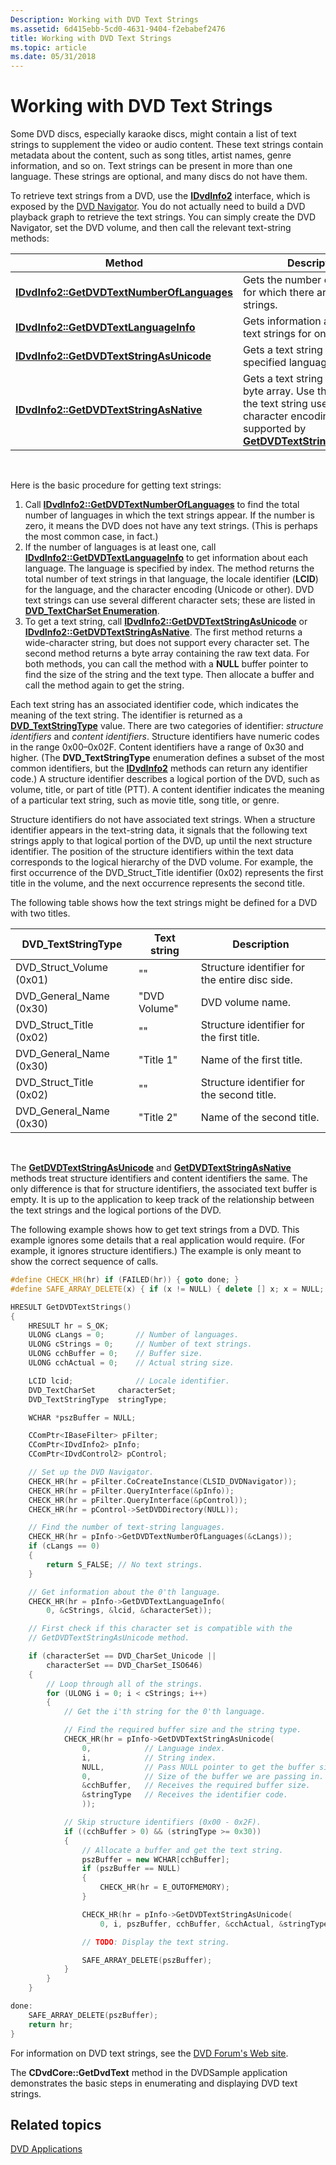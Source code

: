 ```yaml
---
Description: Working with DVD Text Strings
ms.assetid: 6d415ebb-5cd0-4631-9404-f2ebabef2476
title: Working with DVD Text Strings
ms.topic: article
ms.date: 05/31/2018
---
```


# Working with DVD Text Strings

Some DVD discs, especially karaoke discs, might contain a list of text strings to supplement the video or audio content. These text strings contain metadata about the content, such as song titles, artist names, genre information, and so on. Text strings can be present in more than one language. These strings are optional, and many discs do not have them.

To retrieve text strings from a DVD, use the [**IDvdInfo2**](/windows/desktop/api/Strmif/nn-strmif-idvdinfo2) interface, which is exposed by the [DVD Navigator](dvd-navigator-filter.md). You do not actually need to build a DVD playback graph to retrieve the text strings. You can simply create the DVD Navigator, set the DVD volume, and then call the relevant text-string methods:



| Method                                                                                  | Description                                                                                                                                                                                     |
|-----------------------------------------------------------------------------------------|-------------------------------------------------------------------------------------------------------------------------------------------------------------------------------------------------|
| [**IDvdInfo2::GetDVDTextNumberOfLanguages**](/windows/desktop/api/Strmif/nf-strmif-idvdinfo2-getdvdtextnumberoflanguages) | Gets the number of languages for which there are text strings.                                                                                                                                  |
| [**IDvdInfo2::GetDVDTextLanguageInfo**](/windows/desktop/api/Strmif/nf-strmif-idvdinfo2-getdvdtextlanguageinfo)           | Gets information about the text strings for one language.                                                                                                                                       |
| [**IDvdInfo2::GetDVDTextStringAsUnicode**](/windows/desktop/api/Strmif/nf-strmif-idvdinfo2-getdvdtextstringasunicode)     | Gets a text string for a specified language, by index.                                                                                                                                          |
| [**IDvdInfo2::GetDVDTextStringAsNative**](/windows/desktop/api/Strmif/nf-strmif-idvdinfo2-getdvdtextstringasnative)       | Gets a text string as a raw byte array. Use this method if the text string uses a character encoding not supported by [**GetDVDTextStringAsUnicode**](/windows/desktop/api/Strmif/nf-strmif-idvdinfo2-getdvdtextstringasunicode). |



 

Here is the basic procedure for getting text strings:

1.  Call [**IDvdInfo2::GetDVDTextNumberOfLanguages**](/windows/desktop/api/Strmif/nf-strmif-idvdinfo2-getdvdtextnumberoflanguages) to find the total number of languages in which the text strings appear. If the number is zero, it means the DVD does not have any text strings. (This is perhaps the most common case, in fact.)
2.  If the number of languages is at least one, call [**IDvdInfo2::GetDVDTextLanguageInfo**](/windows/desktop/api/Strmif/nf-strmif-idvdinfo2-getdvdtextlanguageinfo) to get information about each language. The language is specified by index. The method returns the total number of text strings in that language, the locale identifier (**LCID**) for the language, and the character encoding (Unicode or other). DVD text strings can use several different character sets; these are listed in [**DVD\_TextCharSet Enumeration**](/windows/desktop/api/strmif/ne-strmif-dvd_textcharset).
3.  To get a text string, call [**IDvdInfo2::GetDVDTextStringAsUnicode**](/windows/desktop/api/Strmif/nf-strmif-idvdinfo2-getdvdtextstringasunicode) or [**IDvdInfo2::GetDVDTextStringAsNative**](/windows/desktop/api/Strmif/nf-strmif-idvdinfo2-getdvdtextstringasnative). The first method returns a wide-character string, but does not support every character set. The second method returns a byte array containing the raw text data. For both methods, you can call the method with a **NULL** buffer pointer to find the size of the string and the text type. Then allocate a buffer and call the method again to get the string.

Each text string has an associated identifier code, which indicates the meaning of the text string. The identifier is returned as a [**DVD\_TextStringType**](/windows/desktop/api/strmif/ne-strmif-dvd_textstringtype) value. There are two categories of identifier: *structure identifiers* and *content identifiers*. Structure identifiers have numeric codes in the range 0x00–0x02F. Content identifiers have a range of 0x30 and higher. (The **DVD\_TextStringType** enumeration defines a subset of the most common identifiers, but the [**IDvdInfo2**](/windows/desktop/api/Strmif/nn-strmif-idvdinfo2) methods can return any identifier code.) A structure identifier describes a logical portion of the DVD, such as volume, title, or part of title (PTT). A content identifier indicates the meaning of a particular text string, such as movie title, song title, or genre.

Structure identifiers do not have associated text strings. When a structure identifier appears in the text-string data, it signals that the following text strings apply to that logical portion of the DVD, up until the next structure identifier. The position of the structure identifiers within the text data corresponds to the logical hierarchy of the DVD volume. For example, the first occurrence of the DVD\_Struct\_Title identifier (0x02) represents the first title in the volume, and the next occurrence represents the second title.

The following table shows how the text strings might be defined for a DVD with two titles.



| DVD\_TextStringType        | Text string  | Description                                    |
|----------------------------|--------------|------------------------------------------------|
| DVD\_Struct\_Volume (0x01) | ""           | Structure identifier for the entire disc side. |
| DVD\_General\_Name (0x30)  | "DVD Volume" | DVD volume name.                               |
| DVD\_Struct\_Title (0x02)  | ""           | Structure identifier for the first title.      |
| DVD\_General\_Name (0x30)  | "Title 1"    | Name of the first title.                       |
| DVD\_Struct\_Title (0x02)  | ""           | Structure identifier for the second title.     |
| DVD\_General\_Name (0x30)  | "Title 2"    | Name of the second title.                      |



 

The [**GetDVDTextStringAsUnicode**](/windows/desktop/api/Strmif/nf-strmif-idvdinfo2-getdvdtextstringasunicode) and [**GetDVDTextStringAsNative**](/windows/desktop/api/Strmif/nf-strmif-idvdinfo2-getdvdtextstringasnative) methods treat structure identifiers and content identifiers the same. The only difference is that for structure identifiers, the associated text buffer is empty. It is up to the application to keep track of the relationship between the text strings and the logical portions of the DVD.

The following example shows how to get text strings from a DVD. This example ignores some details that a real application would require. (For example, it ignores structure identifiers.) The example is only meant to show the correct sequence of calls.


```C++
#define CHECK_HR(hr) if (FAILED(hr)) { goto done; }
#define SAFE_ARRAY_DELETE(x) { if (x != NULL) { delete [] x; x = NULL; } }

HRESULT GetDVDTextStrings()
{
    HRESULT hr = S_OK;
    ULONG cLangs = 0;       // Number of languages.
    ULONG cStrings = 0;     // Number of text strings.
    ULONG cchBuffer = 0;    // Buffer size.
    ULONG cchActual = 0;    // Actual string size.

    LCID lcid;              // Locale identifier.
    DVD_TextCharSet     characterSet;
    DVD_TextStringType  stringType;

    WCHAR *pszBuffer = NULL;

    CComPtr<IBaseFilter> pFilter;
    CComPtr<IDvdInfo2> pInfo;
    CComPtr<IDvdControl2> pControl;

    // Set up the DVD Navigator.
    CHECK_HR(hr = pFilter.CoCreateInstance(CLSID_DVDNavigator));
    CHECK_HR(hr = pFilter.QueryInterface(&pInfo));
    CHECK_HR(hr = pFilter.QueryInterface(&pControl));
    CHECK_HR(hr = pControl->SetDVDDirectory(NULL));

    // Find the number of text-string languages.
    CHECK_HR(hr = pInfo->GetDVDTextNumberOfLanguages(&cLangs));
    if (cLangs == 0)
    {
        return S_FALSE; // No text strings.
    }

    // Get information about the 0'th language.
    CHECK_HR(hr = pInfo->GetDVDTextLanguageInfo(
        0, &cStrings, &lcid, &characterSet));

    // First check if this character set is compatible with the 
    // GetDVDTextStringAsUnicode method.

    if (characterSet == DVD_CharSet_Unicode || 
        characterSet == DVD_CharSet_ISO646)
    {
        // Loop through all of the strings.
        for (ULONG i = 0; i < cStrings; i++)
        {
            // Get the i'th string for the 0'th language.

            // Find the required buffer size and the string type.
            CHECK_HR(hr = pInfo->GetDVDTextStringAsUnicode(
                0,            // Language index.
                i,            // String index.
                NULL,         // Pass NULL pointer to get the buffer size.
                0,            // Size of the buffer we are passing in.
                &cchBuffer,   // Receives the required buffer size.
                &stringType   // Receives the identifier code.
                ));

            // Skip structure identifiers (0x00 - 0x2F).
            if ((cchBuffer > 0) && (stringType >= 0x30))
            {
                // Allocate a buffer and get the text string.
                pszBuffer = new WCHAR[cchBuffer];
                if (pszBuffer == NULL)
                {
                    CHECK_HR(hr = E_OUTOFMEMORY);
                }

                CHECK_HR(hr = pInfo->GetDVDTextStringAsUnicode(
                    0, i, pszBuffer, cchBuffer, &cchActual, &stringType));

                // TODO: Display the text string.

                SAFE_ARRAY_DELETE(pszBuffer);
            }
        }
    }

done:
    SAFE_ARRAY_DELETE(pszBuffer);
    return hr;
}
```



For information on DVD text strings, see the [DVD Forum's Web site](https://go.microsoft.com/fwlink/p/?linkid=9896).

The **CDvdCore::GetDvdText** method in the DVDSample application demonstrates the basic steps in enumerating and displaying DVD text strings.

## Related topics

<dl> <dt>

[DVD Applications](dvd-applications.md)
</dt> </dl>

 

 



